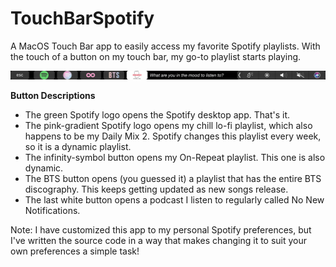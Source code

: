 # TouchBarSpotify
A MacOS Touch Bar app to easily access my favorite Spotify playlists. With the touch of a button on my touch bar, my go-to playlist starts playing.

![alt text](https://github.com/anusha-c/TouchBarSpotify/blob/main/TouchBarSpotify/Assets.xcassets/touchbar.png)

<b>Button Descriptions</b><ul>
<li>The green Spotify logo opens the Spotify desktop app. That's it. 
<li>The pink-gradient Spotify logo opens my chill lo-fi playlist, which also happens to be my Daily Mix 2. Spotify changes this playlist every week, so it is a dynamic playlist. 
<li>The infinity-symbol button opens my On-Repeat playlist. This one is also dynamic.
<li>The BTS button opens (you guessed it) a playlist that has the entire BTS discography. This keeps getting updated as new songs release.
<li>The last white button opens a podcast I listen to regularly called No New Notifications. 
</ul>


Note: I have customized this app to my personal Spotify preferences, but I've written the source code in a way that makes changing it to suit your own preferences a simple task! 
